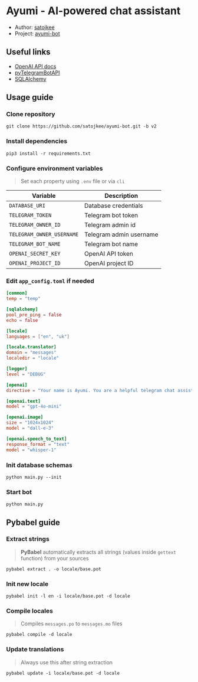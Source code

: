 # Ayumi - AI-powered chat assistant

* Author: [satojkee](https://github.com/satojkee/)
* Project: [ayumi-bot](https://github.com/satojkee/ayumi-bot/tree/v2)


## Useful links

* [OpenAI API docs](https://platform.openai.com/docs/overview)
* [pyTelegramBotAPI](https://pytba.readthedocs.io/en/latest/)
* [SQLAlchemy](https://www.sqlalchemy.org/)


## Usage guide

### Clone repository

```shell
git clone https://github.com/satojkee/ayumi-bot.git -b v2
```


### Install dependencies

```shell
pip3 install -r requirements.txt
```


### Configure environment variables

> Set each property using `.env` file or via `cli`

| Variable                    | Description                |
|-----------------------------|----------------------------|
| `DATABASE_URI`              | Database credentials       |
| `TELEGRAM_TOKEN`            | Telegram bot token         |
| `TELEGRAM_OWNER_ID`         | Telegram admin id          |
| `TELEGRAM_OWNER_USERNAME`   | Telegram admin username    |
| `TELEGRAM_BOT_NAME`         | Telegram bot name          |
| `OPENAI_SECRET_KEY`         | OpenAI API token           |
| `OPENAI_PROJECT_ID`         | OpenAI project ID          |



### Edit `app_config.toml` if needed

```toml
[common]
temp = "temp"

[sqlalchemy]
pool_pre_ping = false
echo = false

[locale]
languages = ["en", "uk"]

[locale.translator]
domain = "messages"
localedir = "locale"

[logger]
level = "DEBUG"

[openai]
directive = "Your name is Ayumi. You are a helpful telegram chat assistant, but you must respond as human. Respond in language you are asked."

[openai.text]
model = "gpt-4o-mini"

[openai.image]
size = "1024x1024"
model = "dall-e-3"

[openai.speech_to_text]
response_format = "text"
model = "whisper-1"
```


### Init database schemas

```shell
python main.py --init
```


### Start bot

```shell
python main.py
```


## Pybabel guide

### Extract strings

> <b>PyBabel</b> automatically extracts all strings (values inside `gettext` function) from your sources

```shell
pybabel extract . -o locale/base.pot
```


### Init new locale
```shell
pybabel init -l en -i locale/base.pot -d locale
```


### Compile locales

> Compiles `messages.po` to `messages.mo` files

```shell
pybabel compile -d locale
```

### Update translations

> Always use this after string extraction

```shell
pybabel update -i locale/base.pot -d locale
```